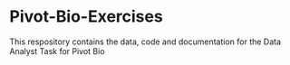 # Pivot-Bio-Exercises

This respository contains the data, code and documentation for the Data Analyst Task for Pivot Bio
